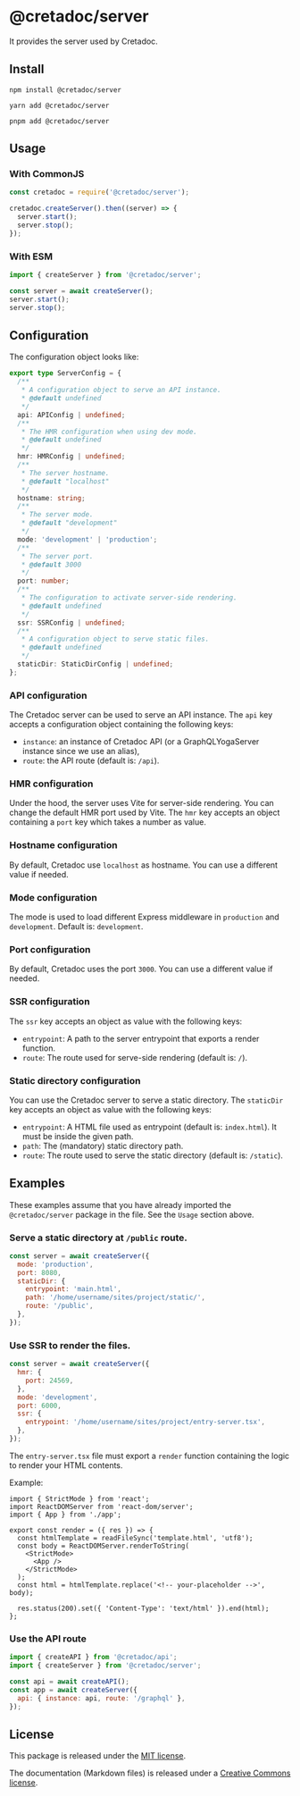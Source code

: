 # @cretadoc/server

It provides the server used by Cretadoc.

## Install

```
npm install @cretadoc/server
```

```
yarn add @cretadoc/server
```

```
pnpm add @cretadoc/server
```

## Usage

### With CommonJS

```cjs
const cretadoc = require('@cretadoc/server');

cretadoc.createServer().then((server) => {
  server.start();
  server.stop();
});
```

### With ESM

```mjs
import { createServer } from '@cretadoc/server';

const server = await createServer();
server.start();
server.stop();
```

## Configuration

The configuration object looks like:

```ts
export type ServerConfig = {
  /**
   * A configuration object to serve an API instance.
   * @default undefined
   */
  api: APIConfig | undefined;
  /**
   * The HMR configuration when using dev mode.
   * @default undefined
   */
  hmr: HMRConfig | undefined;
  /**
   * The server hostname.
   * @default "localhost"
   */
  hostname: string;
  /**
   * The server mode.
   * @default "development"
   */
  mode: 'development' | 'production';
  /**
   * The server port.
   * @default 3000
   */
  port: number;
  /**
   * The configuration to activate server-side rendering.
   * @default undefined
   */
  ssr: SSRConfig | undefined;
  /**
   * A configuration object to serve static files.
   * @default undefined
   */
  staticDir: StaticDirConfig | undefined;
};
```

### API configuration

The Cretadoc server can be used to serve an API instance. The `api` key accepts a configuration object containing the following keys:

- `instance`: an instance of Cretadoc API (or a GraphQLYogaServer instance since we use an alias),
- `route`: the API route (default is: `/api`).

### HMR configuration

Under the hood, the server uses Vite for server-side rendering. You can change the default HMR port used by Vite. The `hmr` key accepts an object containing a `port` key which takes a number as value.

### Hostname configuration

By default, Cretadoc use `localhost` as hostname. You can use a different value if needed.

### Mode configuration

The mode is used to load different Express middleware in `production` and `development`. Default is: `development`.

### Port configuration

By default, Cretadoc uses the port `3000`. You can use a different value if needed.

### SSR configuration

The `ssr` key accepts an object as value with the following keys:

- `entrypoint`: A path to the server entrypoint that exports a render function.
- `route`: The route used for serve-side rendering (default is: `/`).

### Static directory configuration

You can use the Cretadoc server to serve a static directory. The `staticDir` key accepts an object as value with the following keys:

- `entrypoint`: A HTML file used as entrypoint (default is: `index.html`). It must be inside the given path.
- `path`: The (mandatory) static directory path.
- `route`: The route used to serve the static directory (default is: `/static`).

## Examples

These examples assume that you have already imported the `@cretadoc/server` package in the file. See the `Usage` section above.

### Serve a static directory at `/public` route.

```javascript
const server = await createServer({
  mode: 'production',
  port: 8080,
  staticDir: {
    entrypoint: 'main.html',
    path: '/home/username/sites/project/static/',
    route: '/public',
  },
});
```

### Use SSR to render the files.

```javascript
const server = await createServer({
  hmr: {
    port: 24569,
  },
  mode: 'development',
  port: 6000,
  ssr: {
    entrypoint: '/home/username/sites/project/entry-server.tsx',
  },
});
```

The `entry-server.tsx` file must export a `render` function containing the logic to render your HTML contents.

Example:

```tsx
import { StrictMode } from 'react';
import ReactDOMServer from 'react-dom/server';
import { App } from './app';

export const render = ({ res }) => {
  const htmlTemplate = readFileSync('template.html', 'utf8');
  const body = ReactDOMServer.renderToString(
    <StrictMode>
      <App />
    </StrictMode>
  );
  const html = htmlTemplate.replace('<!-- your-placeholder -->', body);

  res.status(200).set({ 'Content-Type': 'text/html' }).end(html);
};
```

### Use the API route

```javascript
import { createAPI } from '@cretadoc/api';
import { createServer } from '@cretadoc/server';

const api = await createAPI();
const app = await createServer({
  api: { instance: api, route: '/graphql' },
});
```

## License

This package is released under the [MIT license](./LICENSE).

The documentation (Markdown files) is released under a [Creative Commons license](./LICENSE-docs).
